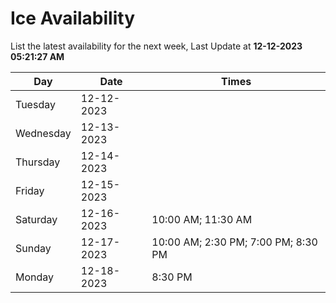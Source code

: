 # Ice Availability

List the latest availability for the next week, Last Update at **12-12-2023 05:21:27 AM**

| Day         | Date        | Times       |
| ----------- | ----------- | ----------- |
|Tuesday|12-12-2023||
|Wednesday|12-13-2023||
|Thursday|12-14-2023||
|Friday|12-15-2023||
|Saturday|12-16-2023|10:00 AM; 11:30 AM|
|Sunday|12-17-2023|10:00 AM; 2:30 PM; 7:00 PM; 8:30 PM|
|Monday|12-18-2023|8:30 PM|
